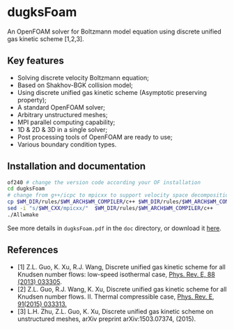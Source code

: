 # dugksFoam
An OpenFOAM solver for Boltzmann model equation using discrete unified gas kinetic scheme [1,2,3].

## Key features
* Solving discrete velocity Boltzmann equation;
* Based on Shakhov-BGK collision model;
* Using discrete unified gas kinetic scheme (Asymptotic preserving property);
* A standard OpenFOAM solver;
* Arbitrary unstructured meshes;
* MPI parallel computing capability;
* 1D & 2D & 3D in a single solver;
* Post processing tools of OpenFOAM are ready to use;
* Various boundary condition types.

## Installation and documentation
```bash
of240 # change the version code according your OF installation
cd dugksFoam
# change from g++/icpc to mpicxx to support velocity space decomposition MPI parallel computing ability.
cp $WM_DIR/rules/$WM_ARCH$WM_COMPILER/c++ $WM_DIR/rules/$WM_ARCH$WM_COMPILER/c++.bak # make a backup.
sed -i "s/$WM_CXX/mpicxx/"  $WM_DIR/rules/$WM_ARCH$WM_COMPILER/c++ 
./Allwmake
```

See more details in `dugksFoam.pdf` in the `doc` directory, or download it [here](https://github.com/zhulianhua/dugksFoam/raw/master/doc/dugksFoam.pdf).

## References
* [1] Z.L. Guo, K. Xu, R.J. Wang, Discrete unified gas kinetic scheme for all Knudsen number flows: low-speed isothermal case, [Phys. Rev. E, 88 (2013) 033305](http://journals.aps.org/pre/abstract/10.1103/PhysRevE.88.033305).
* [2] Z.L. Guo, R.J. Wang, K. Xu, Discrete unified gas kinetic scheme for all Knudsen number flows. II. Thermal compressible case, [Phys. Rev. E, 91(2015) 033313.](http://journals.aps.org/pre/abstract/10.1103/PhysRevE.91.033313)
* [3] L.H. Zhu, Z.L. Guo, K. Xu, Discrete unified gas kinetic scheme on unstructured meshes, arXiv preprint arXiv:1503.07374, (2015).
